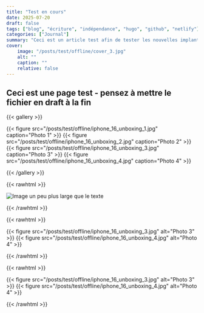 ```yaml
---
title: "Test en cours"
date: 2025-07-20
draft: false
tags: ["blog", "écriture", "indépendance", "hugo", "github", "netlify"]
categories: ["Journal"]
summary: "Ceci est un article test afin de tester les nouvelles implantations"
cover:
    image: "/posts/test/offline/cover_3.jpg"
    alt: ""
    caption: ""
    relative: false
---
```


## Ceci est une page test - pensez à mettre le fichier en draft à la fin

{{< gallery >}}

  {{< figure src="/posts/test/offline/iphone_16_unboxing_1.jpg" caption="Photo 1" >}}
  {{< figure src="/posts/test/offline/iphone_16_unboxing_2.jpg" caption="Photo 2" >}}
  {{< figure src="/posts/test/offline/iphone_16_unboxing_3.jpg" caption="Photo 3" >}}
  {{< figure src="/posts/test/offline/iphone_16_unboxing_4.jpg" caption="Photo 4" >}}


{{< /gallery >}}

{{< rawhtml >}}
  <p class="speshal-fancy-custom">
    <div class="medium-wide-image">
  <img src="/posts/test/offline/iphone_16_unboxing_2.jpg" alt="Image un peu plus large que le texte" />
</div>
  </p>
{{< /rawhtml >}}

{{< rawhtml >}}
  <p class="speshal-fancy-custom">
  <div class="side-by-side">
  {{< figure src="/posts/test/offline/iphone_16_unboxing_3.jpg" alt="Photo 3" >}}
  {{< figure src="/posts/test/offline/iphone_16_unboxing_4.jpg" alt="Photo 4" >}}
</div>
  </p>
{{< /rawhtml >}}

{{< rawhtml >}}
  <p class="speshal-fancy-custom">
    <div class="medium-wide-image">
  <div class="side-by-side">
  {{< figure src="/posts/test/offline/iphone_16_unboxing_3.jpg" alt="Photo 3" >}}
  {{< figure src="/posts/test/offline/iphone_16_unboxing_4.jpg" alt="Photo 4" >}}
</div>
  </p>
{{< /rawhtml >}}

